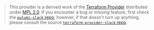 > This provider is a derived work of the [Terraform Provider](https://github.com/pablovarela/terraform-provider-slack)
> distributed under [MPL 2.0](https://www.mozilla.org/en-US/MPL/2.0/). If you encounter a bug or missing feature,
> first check the [`pulumi-slack` repo](https://github.com/pulumi/pulumi-slack/issues); however, if that doesn't turn up anything,
> please consult the source [`terraform-provider-slack` repo](https://github.com/pablovarela/terraform-provider-slack/issues).
